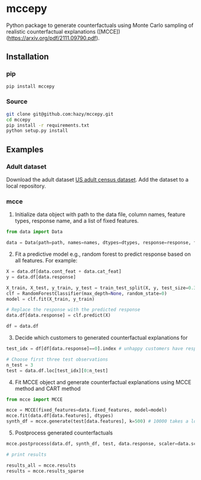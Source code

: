 # mccepy
Python package to generate counterfactuals using Monte Carlo sampling of realistic counterfactual explanations ([MCCE])(https://arxiv.org/pdf/2111.09790.pdf).


## Installation

### pip

```bash
pip install mccepy
```

### Source

```bash
git clone git@github.com:hazy/mccepy.git
cd mccepy
pip install -r requirements.txt
python setup.py install
```

## Examples


### Adult dataset
Download the adult dataset [US adult census dataset](https://github.com/hazy/synthpop/blob/master/datasets/README.md). Add the dataset to a local repository. 


### mcce

1. Initialize data object with path to the data file, column names, feature types, response name, and a list of fixed features. 

```Python
from data import Data

data = Data(path=path, names=names, dtypes=dtypes, response=response, fixed_features=fixed_features)
```

2. Fit a predictive model e.g., random forest to predict response based on all features. For example:


```Python
X = data.df[data.cont_feat + data.cat_feat]
y = data.df[data.response]

X_train, X_test, y_train, y_test = train_test_split(X, y, test_size=0.33, random_state=42)
clf = RandomForestClassifier(max_depth=None, random_state=0)
model = clf.fit(X_train, y_train)

# Replace the response with the predicted response
data.df[data.response] = clf.predict(X)

df = data.df

```

3. Decide which customers to generated counterfactual explanations for

```Python
test_idx = df[df[data.response]==0].index # unhappy customers have response 0

# Choose first three test observations 
n_test = 3
test = data.df.loc[test_idx][0:n_test]

```

4. Fit MCCE object and generate counterfactual explanations using MCCE method and CART method

```Python
from mcce import MCCE

mcce = MCCE(fixed_features=data.fixed_features, model=model)
mcce.fit(data.df[data.features], dtypes)
synth_df = mcce.generate(test[data.features], k=500) # 10000 takes a long time -- time it?

```

5. Postprocess generated counterfactuals

```Python
mcce.postprocess(data.df, synth_df, test, data.response, scaler=data.scaler)

# print results 

results_all = mcce.results
results = mcce.results_sparse

```

